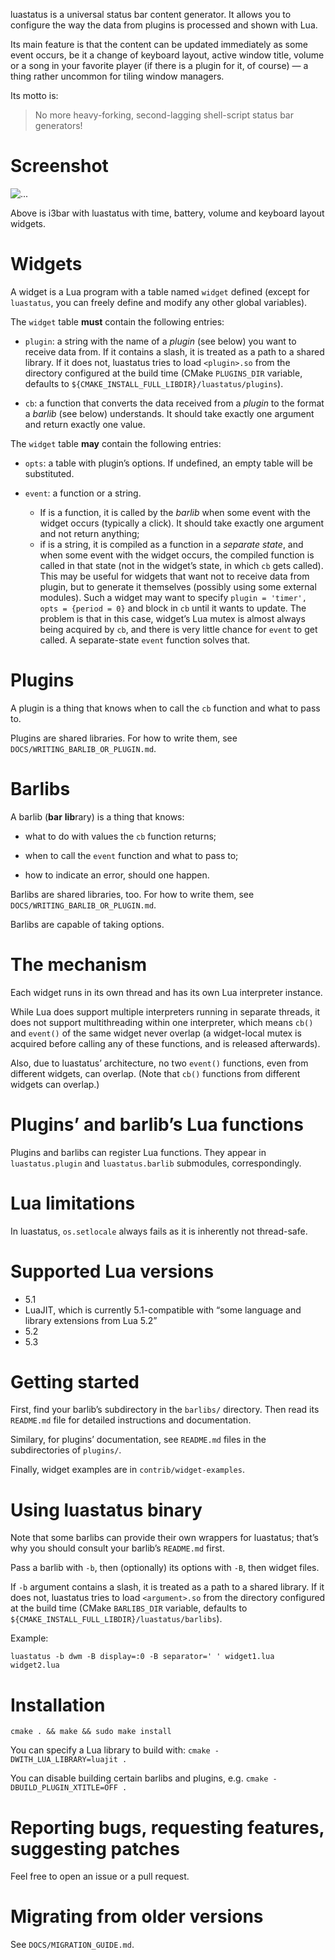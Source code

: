 luastatus is a universal status bar content generator. It allows you to
configure the way the data from plugins is processed and shown with Lua.

Its main feature is that the content can be updated immediately as some event
occurs, be it a change of keyboard layout, active window title, volume or a song
in your favorite player (if there is a plugin for it, of course) — a thing
rather uncommon for tiling window managers.

Its motto is:

> No more heavy-forking, second-lagging shell-script status bar generators!

Screenshot
===

![...](https://cloud.githubusercontent.com/assets/22565120/19625163/fecb2310-9921-11e6-90f3-17d291278531.gif)

Above is i3bar with luastatus with time, battery, volume and keyboard layout
widgets.

Widgets
===
A widget is a Lua program with a table named `widget` defined (except for
`luastatus`, you can freely define and modify any other global variables).

The `widget` table **must** contain the following entries:

  * `plugin`: a string with the name of a *plugin* (see below) you want to
  receive data from. If it contains a slash, it is treated as a path to a shared
  library. If it does not, luastatus tries to load `<plugin>.so` from the
  directory configured at the build time (CMake `PLUGINS_DIR` variable, defaults
  to `${CMAKE_INSTALL_FULL_LIBDIR}/luastatus/plugins`).

  * `cb`: a function that converts the data received from a *plugin* to the
  format a *barlib* (see below) understands. It should take exactly one
  argument and return exactly one value.

The `widget` table **may** contain the following entries:

  * `opts`: a table with plugin’s options. If undefined, an empty table will be
  substituted.

  * `event`: a function or a string.
    - If is a function, it is called by the *barlib* when some event with the
     widget occurs (typically a click). It should take exactly one argument and
     not return anything;
    - if is a string, it is compiled as a function in a *separate state*, and
     when some event with the widget occurs, the compiled function is called in
     that state (not in the widget’s state, in which `cb` gets called). This may
     be useful for widgets that want not to receive data from plugin, but to
     generate it themselves (possibly using some external modules). Such a
     widget may want to specify `plugin = 'timer', opts = {period = 0}` and
     block in `cb` until it wants to update. The problem is that in this case,
     widget’s Lua mutex is almost always being acquired by `cb`, and there is
     very little chance for `event` to get called. A separate-state `event`
     function solves that.

Plugins
===
A plugin is a thing that knows when to call the `cb` function and what to pass
to.

Plugins are shared libraries. For how to write them, see
`DOCS/WRITING_BARLIB_OR_PLUGIN.md`.

Barlibs
===
A barlib (**bar** **lib**rary) is a thing that knows:

  * what to do with values the `cb` function returns;

  * when to call the `event` function and what to pass to;

  * how to indicate an error, should one happen.

Barlibs are shared libraries, too. For how to write them, see
`DOCS/WRITING_BARLIB_OR_PLUGIN.md`.

Barlibs are capable of taking options.

The mechanism
===
Each widget runs in its own thread and has its own Lua interpreter instance.

While Lua does support multiple interpreters running in separate threads, it
does not support multithreading within one interpreter, which means `cb()` and
`event()` of the same widget never overlap (a widget-local mutex is acquired
before calling any of these functions, and is released afterwards).

Also, due to luastatus’ architecture, no two `event()` functions, even from
different widgets, can overlap. (Note that `cb()` functions from different
widgets can overlap.)

Plugins’ and barlib’s Lua functions
===
Plugins and barlibs can register Lua functions. They appear in
`luastatus.plugin` and `luastatus.barlib` submodules, correspondingly.

Lua limitations
===
In luastatus, `os.setlocale` always fails as it is inherently not thread-safe.

Supported Lua versions
===
* 5.1
* LuaJIT, which is currently 5.1-compatible with “some language and library extensions from Lua 5.2”
* 5.2
* 5.3

Getting started
===
First, find your barlib’s subdirectory in the `barlibs/` directory. Then read
its `README.md` file for detailed instructions and documentation.

Similary, for plugins’ documentation, see `README.md` files in the
subdirectories of `plugins/`.

Finally, widget examples are in `contrib/widget-examples`.

Using luastatus binary
===
Note that some barlibs can provide their own wrappers for luastatus; that’s why
you should consult your barlib’s `README.md` first.

Pass a barlib with `-b`, then (optionally) its options with `-B`, then widget
files.

If `-b` argument contains a slash, it is treated as a path to a shared library.
If it does not, luastatus tries to load `<argument>.so` from the directory
configured at the build time (CMake `BARLIBS_DIR` variable, defaults to
`${CMAKE_INSTALL_FULL_LIBDIR}/luastatus/barlibs`).

Example:

    luastatus -b dwm -B display=:0 -B separator=' ' widget1.lua widget2.lua

Installation
===
`cmake . && make && sudo make install`

You can specify a Lua library to build with: `cmake -DWITH_LUA_LIBRARY=luajit .`

You can disable building certain barlibs and plugins, e.g. `cmake -DBUILD_PLUGIN_XTITLE=OFF .`

Reporting bugs, requesting features, suggesting patches
===
Feel free to open an issue or a pull request.

Migrating from older versions
===
See `DOCS/MIGRATION_GUIDE.md`.
